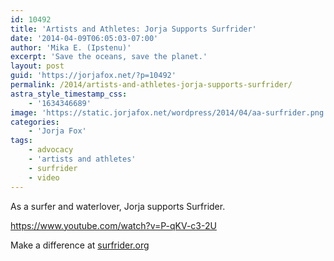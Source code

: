 ```yaml
---
id: 10492
title: 'Artists and Athletes: Jorja Supports Surfrider'
date: '2014-04-09T06:05:03-07:00'
author: 'Mika E. (Ipstenu)'
excerpt: 'Save the oceans, save the planet.'
layout: post
guid: 'https://jorjafox.net/?p=10492'
permalink: /2014/artists-and-athletes-jorja-supports-surfrider/
astra_style_timestamp_css:
    - '1634346689'
image: 'https://static.jorjafox.net/wordpress/2014/04/aa-surfrider.png'
categories:
    - 'Jorja Fox'
tags:
    - advocacy
    - 'artists and athletes'
    - surfrider
    - video
---
```


As a surfer and waterlover, Jorja supports Surfrider.

https://www.youtube.com/watch?v=P-qKV-c3-2U

Make a difference at <a href="http://surfrider.org/">surfrider.org</a>